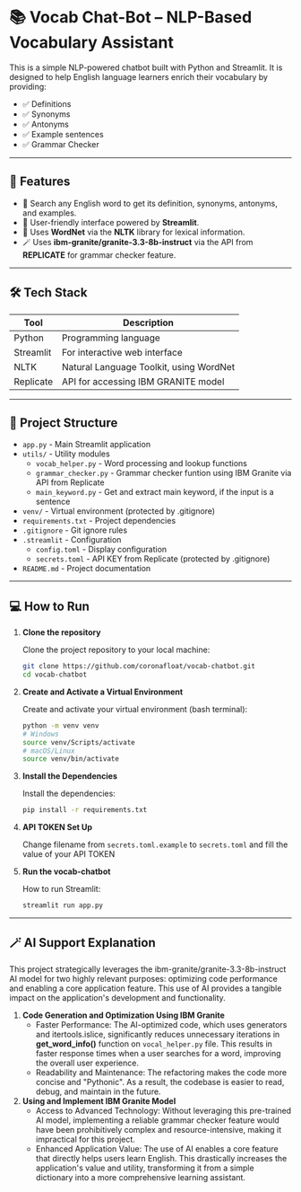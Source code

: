 # 📚 Vocab Chat-Bot – NLP-Based Vocabulary Assistant

This is a simple NLP-powered chatbot built with Python and Streamlit. It is designed to help English language learners enrich their vocabulary by providing:

- ✅ Definitions
- ✅ Synonyms
- ✅ Antonyms
- ✅ Example sentences
- ✅ Grammar Checker

---

## 🚀 Features

- 🔎 Search any English word to get its definition, synonyms, antonyms, and examples.
- 💬 User-friendly interface powered by **Streamlit**.
- 📖 Uses **WordNet** via the **NLTK** library for lexical information.
- 🪄 Uses **ibm-granite/granite-3.3-8b-instruct** via the API from **REPLICATE** for grammar checker feature. 

---

## 🛠️ Tech Stack

| Tool      | Description                             |
|-----------|-----------------------------------------|
| Python    | Programming language                    |
| Streamlit | For interactive web interface           |
| NLTK      | Natural Language Toolkit, using WordNet |
| Replicate | API for accessing IBM GRANITE model     |

---

## 📁 Project Structure

- `app.py` - Main Streamlit application
- `utils/` - Utility modules
  - `vocab_helper.py` - Word processing and lookup functions
  - `grammar_checker.py` - Grammar checker funtion using IBM Granite via API from Replicate
  - `main_keyword.py` - Get and extract main keyword, if the input is a sentence
- `venv/` - Virtual environment (protected by .gitignore)
- `requirements.txt` - Project dependencies
- `.gitignore` - Git ignore rules
- `.streamlit` - Configuration
  - `config.toml` - Display configuration
  - `secrets.toml` - API KEY from Replicate (protected by .gitignore)
- `README.md` - Project documentation

---

## 💻 How to Run

1. **Clone the repository**

   Clone the project repository to your local machine:
   ```bash
   git clone https://github.com/coronafloat/vocab-chatbot.git
   cd vocab-chatbot

2. **Create and Activate a Virtual Environment**

    Create and activate your virtual environment (bash terminal):
    ```bash
    python -m venv venv
    # Windows
    source venv/Scripts/activate
    # macOS/Linux
    source venv/bin/activate

3. **Install the Dependencies**

    Install the dependencies:
   ```bash
   pip install -r requirements.txt

4. **API TOKEN Set Up**
    
    Change filename from `secrets.toml.example` to `secrets.toml` and fill the value of your API TOKEN

5. **Run the vocab-chatbot**

    How to run Streamlit:
   ```bash
   streamlit run app.py

---

## 🪄 AI Support Explanation

This project strategically leverages the ibm-granite/granite-3.3-8b-instruct AI model for two highly relevant purposes: optimizing code performance and enabling a core application feature. This use of AI provides a tangible impact on the application's development and functionality.

1. **Code Generation and Optimization Using IBM Granite**
    - Faster Performance: The AI-optimized code, which uses generators and itertools.islice, significantly reduces unnecessary iterations in **get_word_info()** function on `vocal_helper.py` file. This results in faster response times when a user searches for a word, improving the overall user experience.
    - Readability and Maintenance: The refactoring makes the code more concise and "Pythonic". As a result, the codebase is easier to read, debug, and maintain in the future.
2. **Using and Implement IBM Granite Model**
    - Access to Advanced Technology: Without leveraging this pre-trained AI model, implementing a reliable grammar checker feature would have been prohibitively complex and resource-intensive, making it impractical for this project.
    - Enhanced Application Value: The use of AI enables a core feature that directly helps users learn English. This drastically increases the application's value and utility, transforming it from a simple dictionary into a more comprehensive learning assistant.